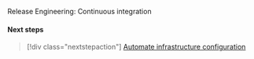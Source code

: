 Release Engineering: Continuous integration

#### Next steps

> [!div class="nextstepaction"]
> [Automate infrastructure configuration](./release-engineering-cd.md)